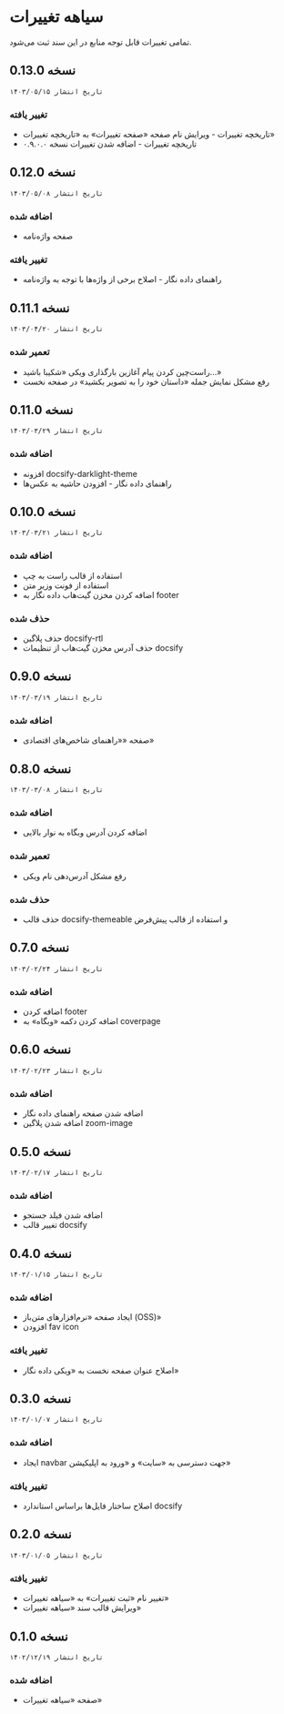 # سیاهه تغییرات
تمامی تغییرات قابل توجه منابع در این سند ثبت می‌شود.

## نسخه 0.13.0
`تاریخ انتشار ۱۴۰۳/۰۵/۱۵`

### تغییر یافته
* تاریخچه تغییرات - ویرایش نام صفحه «صفحه تغییرات» به «تاریخچه تغییرات»
* تاریخچه تغییرات - اضافه شدن تغییرات نسخه ۰.۹.۰.۰

## نسخه 0.12.0
`تاریخ انتشار ۱۴۰۳/۰۵/۰۸`

### اضافه شده
* صفحه واژه‌نامه

### تغییر یافته
* راهنمای داده نگار - اصلاح برخی از واژه‌ها با توجه به واژه‌نامه

## نسخه 0.11.1
`تاریخ انتشار ۱۴۰۳/۰۴/۲۰`

### تعمیر شده
* راست‌چین کردن پیام آغازین بارگذاری ویکی «شکیبا باشید…»
* رفع مشکل نمایش جمله «داستان خود را به تصویر بکشید» در صفحه نخست

## نسخه 0.11.0
`تاریخ انتشار ۱۴۰۳/۰۳/۲۹`

### اضافه شده
* افزونه docsify-darklight-theme
* راهنمای داده نگار - افزودن حاشیه به عکس‌ها

## نسخه 0.10.0
`تاریخ انتشار ۱۴۰۳/۰۳/۲۱`

### اضافه شده
* استفاده از قالب راست به چپ
* استفاده از فونت وزیر متن
* اضافه کردن مخزن گیت‌هاب داده نگار به footer

### حذف شده
* حذف پلاگین docsify-rtl
* حذف آدرس مخزن گیت‌هاب از تنظیمات docsify

## نسخه 0.9.0
`تاریخ انتشار ۱۴۰۳/۰۳/۱۹`

### اضافه شده
* صفحه ««راهنمای شاخص‌های اقتصادی»

## نسخه 0.8.0
`تاریخ انتشار ۱۴۰۳/۰۳/۰۸`

### اضافه شده
* اضافه کردن آدرس وبگاه به نوار بالایی

### تعمیر شده
* رفع مشکل آدرس‌دهی نام ویکی

### حذف شده
* حذف قالب docsify-themeable و استفاده از قالب پیش‌فرض

## نسخه 0.7.0
`تاریخ انتشار ۱۴۰۳/۰۲/۲۴`

### اضافه شده
* اضافه کردن footer
* اضافه کردن دکمه «وبگاه» به coverpage

## نسخه 0.6.0
`تاریخ انتشار ۱۴۰۳/۰۲/۲۳`

### اضافه شده
* اضافه شدن صفحه راهنمای داده نگار
* اضافه شدن پلاگین zoom-image

## نسخه 0.5.0
`تاریخ انتشار ۱۴۰۳/۰۲/۱۷`

### اضافه شده
* اضافه شدن فیلد جستجو
* تغییر قالب docsify

## نسخه 0.4.0
`تاریخ انتشار ۱۴۰۳/۰۱/۱۵`

### اضافه شده
* ایجاد صفحه «نرم‌افزارهای متن‌باز (OSS)»
* افزودن fav icon

### تغییر یافته
* اصلاح عنوان صفحه نخست به «ویکی داده نگار» 

## نسخه 0.3.0
`تاریخ انتشار ۱۴۰۳/۰۱/۰۷`

### اضافه شده
* ایجاد navbar جهت دسترسی به «سایت» و «ورود به اپلیکیشن»

### تغییر یافته
* اصلاح ساختار فایل‌ها براساس استاندارد docsify

## نسخه 0.2.0
`تاریخ انتشار ۱۴۰۳/۰۱/۰۵`

### تغییر یافته
* تغییر نام «ثبت تغییرات» به «سیاهه تغییرات»
* ویرایش قالب سند «سیاهه تغییرات»

## نسخه 0.1.0
`تاریخ انتشار ۱۴۰۲/۱۲/۱۹`

### اضافه شده
* صفحه «سیاهه تغییرات»
